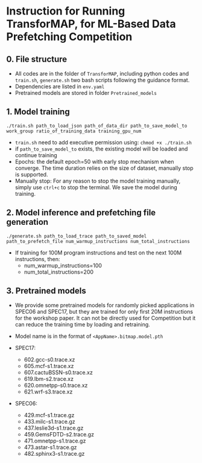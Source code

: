 # Instruction for Running TransforMAP, for ML-Based Data Prefetching Competition

## 0. File structure

* All codes are in the folder of `TransforMAP`, including python codes and `train.sh`, `generate.sh` two bash scripts following the guidance format.
* Dependencies are listed in `env.yaml`
* Pretrained models are stored in folder `Pretrained_models`

## 1. Model training

```
./train.sh path_to_load_json path_of_data_dir path_to_save_model_to work_group ratio_of_training_data training_gpu_num
```

* `train.sh` need to add executive permission using: `chmod +x ./train.sh`
* if  `path_to_save_model_to` exists, the existing model will be loaded and continue training
* Epochs: the default epoch=50  with early stop mechanism when converge. The time duration relies on the size of dataset, manually stop is supported.
* Manually stop:  For any reason to stop the model training manually, simply use `ctrl+c` to stop the terminal. We save the model during training. 

## 2. Model inference and prefetching file generation

```
./generate.sh path_to_load_trace path_to_saved_model path_to_prefetch_file num_warmup_instructions num_total_instructions
```

* If training for 100M program instructions and test on the next 100M instructions, then:
  * num_warmup_instructions=100
  * num_total_instructions=200

## 3. Pretrained models

* We provide some pretrained models for randomly picked applications in SPEC06 and SPEC17, but they are trained for only first 20M instructions for the workshop paper.  It can not be directly used for Competition but it can reduce the training time by loading and retraining.
* Model name is in the format of `<AppName>.bitmap.model.pth`

* SPEC17: 
  * 602.gcc-s0.trace.xz
  * 605.mcf-s1.trace.xz
  * 607.cactuBSSN-s0.trace.xz
  * 619.lbm-s2.trace.xz
  * 620.omnetpp-s0.trace.xz
  * 621.wrf-s3.trace.xz
* SPEC06:
  * 429.mcf-s1.trace.gz
  * 433.milc-s1.trace.gz
  * 437.leslie3d-s1.trace.gz
  * 459.GemsFDTD-s2.trace.gz
  * 471.omnetpp-s1.trace.gz
  * 473.astar-s1.trace.gz
  * 482.sphinx3-s1.trace.gz
